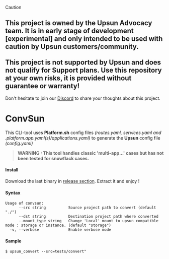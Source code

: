 > [!CAUTION]
> ## This project is owned by the Upsun Advocacy team. It is in early stage of development [experimental] and only intended to be used with caution by Upsun customers/community.   <br /><br />This project is not supported by Upsun and does not qualify for Support plans. Use this repository at your own risks, it is provided without guarantee or warranty!

Don't hesitate to join our [Discord]([url](https://discord.com/invite/platformsh)) to share your thoughts about this project.

ConvSun
=========

This CLI-tool uses **Platform.sh** config files *(routes.yaml, services.yaml and .platform.app.yaml(s)/applications.yaml)* to generate the **Upsun** config file *(config.yaml)*  
> **WARNING : This tool handles classic 'multi-app...' cases but has not been tested for snowflack cases.**

#### Install

Download the last binary in [release section](https://github.com/upsun/convsun/releases).
Extract it and enjoy !

#### Syntax
```
Usage of convsun:
      --src string          Source project path to convert (default "./")
      --dst string          Destination project path where converted
      --mount_type string   Change 'Local' mount to upsun compatible mode : storage or instance. (default "storage")
  -v, --verbose             Enable verbose mode
```

#### Sample
`$ upsun_convert --src=tests/convert"`
